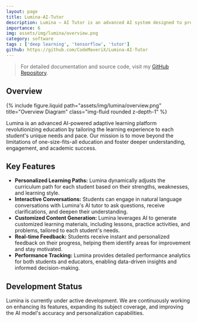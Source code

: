 ```yaml
---
layout: page
title: Lumina-AI-Tutor
description: Lumina – AI Tutor is an advanced AI system designed to provide a personalized learning experience for each student. It engages in natural conversations, understands the student's knowledge and preferences, and creates customized explanations, practice activities, and learning paths.
importance: 6
img: assets/img/lumina/overview.png
category: software
tags : ['deep learning', 'tensorflow', 'tutor']
github: https://github.com/CodeMaveriX/Lumina-AI-Tutor
---
```


> For detailed documentation and source code, visit my [GitHub Repository](https://github.com/CodeMaveriX/Lumina-AI-Tutor).

## Overview

<div class="row">
    <div class="col-sm mt-3 mt-md-0">
        {% include figure.liquid path="assets/img/lumina/overview.png" title="Overview Diagram" class="img-fluid rounded z-depth-1" %}
    </div>
</div>

Lumina is an advanced AI-powered adaptive learning platform revolutionizing education by tailoring the learning experience to each student's unique needs and pace. Our mission is to move beyond the limitations of one-size-fits-all education and foster deeper understanding, engagement, and academic success.

## Key Features

* **Personalized Learning Paths:** Lumina dynamically adjusts the curriculum path for each student based on their strengths, weaknesses, and learning style. 
* **Interactive Conversations:** Students can engage in natural language conversations with Lumina's AI tutor to ask questions, receive clarifications, and deepen their understanding.
* **Customized Content Generation:** Lumina leverages AI to generate customized learning materials, including lessons, practice activities, and problems, tailored to each student's needs.
* **Real-time Feedback:**  Students receive instant and personalized feedback on their progress, helping them identify areas for improvement and stay motivated.
* **Performance Tracking:**  Lumina provides detailed performance analytics for both students and educators, enabling data-driven insights and informed decision-making.

## Development Status

Lumina is currently under active development. We are continuously working on enhancing its features, expanding its subject coverage, and improving the AI model's accuracy and personalization capabilities. 
